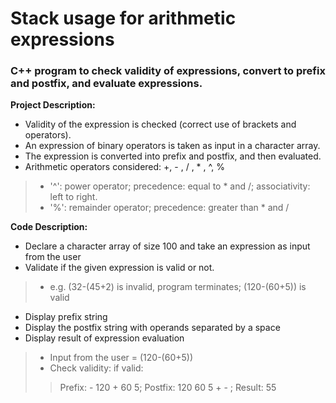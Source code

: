 # Stack usage for arithmetic expressions
### C++ program to check validity of expressions, convert to prefix and postfix, and evaluate expressions.

**Project Description:**
* Validity of the expression is checked (correct use of brackets and operators).
* An expression of binary operators is taken as input in a character array.
* The expression is converted into prefix and postfix, and then evaluated.
* Arithmetic operators considered: +, - , / , * , ^, %
>* '^': power operator; precedence: equal to * and /; associativity: left to right.
>* '%': remainder operator; precedence: greater than * and /

**Code Description:**
* Declare a character array of size 100 and take an expression as input from the user
* Validate if the given expression is valid or not.
>* e.g. (32-(45+2) is invalid, program terminates; (120-(60+5)) is valid
* Display prefix string
* Display the postfix string with operands separated by a space
* Display result of expression evaluation
>* Input from the user = (120-(60+5))
>* Check validity: if valid:
>> Prefix: - 120 + 60 5;  Postfix: 120 60 5 + - ; Result: 55
